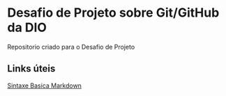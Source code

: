# Desafio de Projeto sobre Git/GitHub da DIO
Repositorio criado para o Desafio de Projeto

## Links úteis
[Sintaxe Basica Markdown](https://www.markdownguide.org/basic-syntax/)

